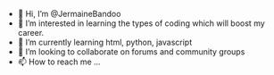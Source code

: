 - 👋 Hi, I’m @JermaineBandoo
- 👀 I’m interested in learning the types of coding which will boost my career. 
- 🌱 I’m currently learning html, python, javascript
- 💞️ I’m looking to collaborate on forums and community groups
- 📫 How to reach me ...

<!---
Madunkz81/Madunkz81 is a ✨ special ✨ repository because its `README.md` (this file) appears on your GitHub profile.
You can click the Preview link to take a look at your changes.
--->
